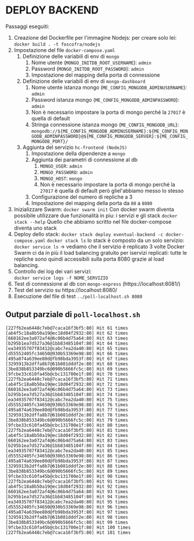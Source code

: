 # DEPLOY BACKEND

Passaggi eseguiti:
1. Creazione del Dockerfile per l'immagine Nodejs: per creare solo lei: `docker build . -t foscofra/nodejs`
2. Impostazione del file `docker-compose.yaml`
   1. Definizione delle variabili di env di `mongo`
      1. Nome utente (`MONGO_INITDB_ROOT_USERNAME`): `admin`
      2. Password (`MONGO_INITDB_ROOT_PASSWORD`): `admin`
      3. Impostazione del mapping della porta di connessione
   2. Definizione delle variabili di env di `mongo-dashboard`
      1. Nome utente istanza mongo (`ME_CONFIG_MONGODB_ADMINUSERNAME`): `admin`
      2. Password istanza mongo (`ME_CONFIG_MONGODB_ADMINPASSWORD`): `admin`
      3. Non è necessario impostare la porta di mongo perché la `27017` è quella di default
      4. Stringa connessione istanza mongo (`ME_CONFIG_MONGODB_URL`): `mongodb://${ME_CONFIG_MONGODB_ADMINUSERNAME}:${ME_CONFIG_MONGODB_ADMINPASSWORD}@${ME_CONFIG_MONGODB_SERVER}:${ME_CONFIG_MONGODB_PORT}/`
   3. Aggiunta del servizio `hc-frontend (NodeJS)`
      1. Impostazione della dipendenze a `mongo`
      2. Aggiunta dei parametri di connessione al db
         1. `MONGO_USER`: `admin`
         2. `MONGO_PASSWORD`: `admin`
         3. `MONGO_HOST`: `mongo`
         4. Non è necessario impostare la porta di mongo perché la `27017` è quella di default però gliel'abbiamo messo lo stesso
      3. Configurazione del numero di repliche a 3
      4. Impostazione del mapping della porta da `80` a `8080`
3. Inizializzare Swarm:
   `docker swarm init`
   Con docker swarm diventa possibile utilizzare due funzionalità in piu: i servizi e gli stack
   `docker stack --help`
   Quello che abbiamo scritto nel file docker-compose diventa uno stack
4. Deploy dello stack:
   `docker stack deploy eventual-backend -c docker-compose.yaml`
   `docker stack ls`
   lo stack è composto da un solo servizio: `docker service ls` -> vediamo che il servizio è replicato 3 volte
   Docker Swarm ci da in più il load balancing gratuito per iservizi replicati: tutte le repliche sono quindi accessibili sulla porta 8080 grazie al load balancing.
5. Controllo dei log dei vari servizi:  
   `docker service logs -f NOME_SERVIZIO`
6. Test di connessione al db con `mongo-express` (https://localhost:8081/)
7. Test del servizio su https://localhost:8080/
8. Esecuzione del file di test `../poll-localhost.sh 8080`

## Output parziale di `poll-localhost.sh`
```
[227fb2ea6448c7eb@7caca16f3bf5:80] Hit 61 times
[ab4f5c18a8b50a19@ec18d04f2932:80] Hit 62 times
[660162ee3a072af4@6c06b4d75a64:80] Hit 63 times
[b295b1ea7d527a36@1bb83485104f:80] Hit 64 times
[ea34935707f83412@cabc7ea2da40:80] Hit 65 times
[d55552405fc34650@930b53369e98:80] Hit 66 times
[495a874a639ee80d@fb98bda3953f:80] Hit 67 times
[3295913b2dffa8b7@61b081dddf2e:80] Hit 68 times
[3be838b853349bc6@090b5666fc5c:80] Hit 69 times
[9fcbe33c610fa45b@cbc131700e1f:80] Hit 70 times
[227fb2ea6448c7eb@7caca16f3bf5:80] Hit 71 times
[ab4f5c18a8b50a19@ec18d04f2932:80] Hit 72 times
[660162ee3a072af4@6c06b4d75a64:80] Hit 73 times
[b295b1ea7d527a36@1bb83485104f:80] Hit 74 times
[ea34935707f83412@cabc7ea2da40:80] Hit 75 times
[d55552405fc34650@930b53369e98:80] Hit 76 times
[495a874a639ee80d@fb98bda3953f:80] Hit 77 times
[3295913b2dffa8b7@61b081dddf2e:80] Hit 78 times
[3be838b853349bc6@090b5666fc5c:80] Hit 79 times
[9fcbe33c610fa45b@cbc131700e1f:80] Hit 80 times
[227fb2ea6448c7eb@7caca16f3bf5:80] Hit 81 times
[ab4f5c18a8b50a19@ec18d04f2932:80] Hit 82 times
[660162ee3a072af4@6c06b4d75a64:80] Hit 83 times
[b295b1ea7d527a36@1bb83485104f:80] Hit 84 times
[ea34935707f83412@cabc7ea2da40:80] Hit 85 times
[d55552405fc34650@930b53369e98:80] Hit 86 times
[495a874a639ee80d@fb98bda3953f:80] Hit 87 times
[3295913b2dffa8b7@61b081dddf2e:80] Hit 88 times
[3be838b853349bc6@090b5666fc5c:80] Hit 89 times
[9fcbe33c610fa45b@cbc131700e1f:80] Hit 90 times
[227fb2ea6448c7eb@7caca16f3bf5:80] Hit 91 times
[ab4f5c18a8b50a19@ec18d04f2932:80] Hit 92 times
[660162ee3a072af4@6c06b4d75a64:80] Hit 93 times
[b295b1ea7d527a36@1bb83485104f:80] Hit 94 times
[ea34935707f83412@cabc7ea2da40:80] Hit 95 times
[d55552405fc34650@930b53369e98:80] Hit 96 times
[495a874a639ee80d@fb98bda3953f:80] Hit 97 times
[3295913b2dffa8b7@61b081dddf2e:80] Hit 98 times
[3be838b853349bc6@090b5666fc5c:80] Hit 99 times
[9fcbe33c610fa45b@cbc131700e1f:80] Hit 100 times
[227fb2ea6448c7eb@7caca16f3bf5:80] Hit 101 times
```
